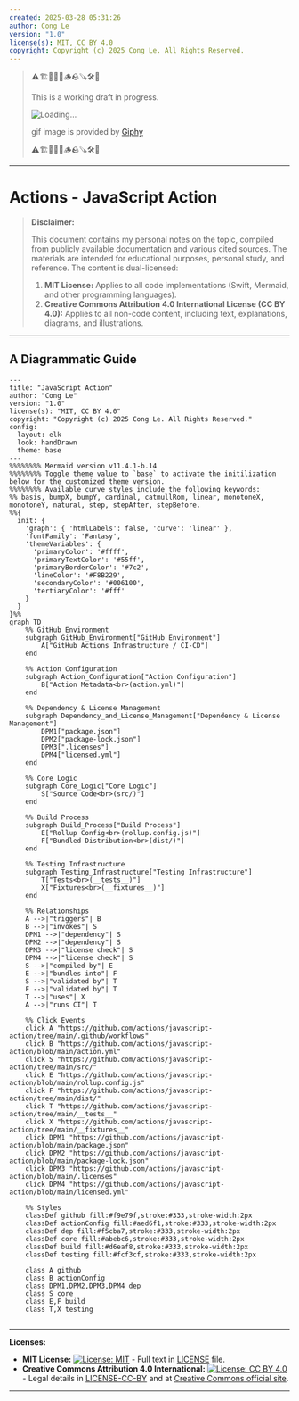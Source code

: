 ```yaml
---
created: 2025-03-28 05:31:26
author: Cong Le
version: "1.0"
license(s): MIT, CC BY 4.0
copyright: Copyright (c) 2025 Cong Le. All Rights Reserved.
---
```




> ⚠️🏗️🚧🦺🧱🪵🪨🪚🛠️👷
> 
> This is a working draft in progress.
> 
> ![Loading...](https://media2.giphy.com/media/v1.Y2lkPTc5MGI3NjExbGR5Z3FpcG5kdDNsM2U0dHI5eGR5ODk3Zm92bmw1ejhpOTQwanc4YSZlcD12MV9pbnRlcm5hbF9naWZfYnlfaWQmY3Q9Zw/OqJ4f6dqgjFcc/giphy.gif)
> 
> gif image is provided by [Giphy](https://giphy.com)
> 
> ⚠️🏗️🚧🦺🧱🪵🪨🪚🛠️👷

----


# Actions - JavaScript Action
> **Disclaimer:**
>
> This document contains my personal notes on the topic,
> compiled from publicly available documentation and various cited sources.
> The materials are intended for educational purposes, personal study, and reference.
> The content is dual-licensed:
> 1. **MIT License:** Applies to all code implementations (Swift, Mermaid, and other programming languages).
> 2. **Creative Commons Attribution 4.0 International License (CC BY 4.0):** Applies to all non-code content, including text, explanations, diagrams, and illustrations.
---


## A Diagrammatic Guide 


```mermaid
---
title: "JavaScript Action"
author: "Cong Le"
version: "1.0"
license(s): "MIT, CC BY 4.0"
copyright: "Copyright (c) 2025 Cong Le. All Rights Reserved."
config:
  layout: elk
  look: handDrawn
  theme: base
---
%%%%%%%% Mermaid version v11.4.1-b.14
%%%%%%%% Toggle theme value to `base` to activate the initilization below for the customized theme version.
%%%%%%%% Available curve styles include the following keywords:
%% basis, bumpX, bumpY, cardinal, catmullRom, linear, monotoneX, monotoneY, natural, step, stepAfter, stepBefore.
%%{
  init: {
    'graph': { 'htmlLabels': false, 'curve': 'linear' },
    'fontFamily': 'Fantasy',
    'themeVariables': {
      'primaryColor': '#ffff',
      'primaryTextColor': '#55ff',
      'primaryBorderColor': '#7c2',
      'lineColor': '#F8B229',
      'secondaryColor': '#006100',
      'tertiaryColor': '#fff'
    }
  }
}%%
graph TD
    %% GitHub Environment
    subgraph GitHub_Environment["GitHub Environment"]
        A["GitHub Actions Infrastructure / CI-CD"]
    end

    %% Action Configuration
    subgraph Action_Configuration["Action Configuration"]
        B["Action Metadata<br>(action.yml)"]
    end

    %% Dependency & License Management
    subgraph Dependency_and_License_Management["Dependency & License Management"]
        DPM1["package.json"]
        DPM2["package-lock.json"]
        DPM3[".licenses"]
        DPM4["licensed.yml"]
    end

    %% Core Logic
    subgraph Core_Logic["Core Logic"]
        S["Source Code<br>(src/)"]
    end

    %% Build Process
    subgraph Build_Process["Build Process"]
        E["Rollup Config<br>(rollup.config.js)"]
        F["Bundled Distribution<br>(dist/)"]
    end

    %% Testing Infrastructure
    subgraph Testing_Infrastructure["Testing Infrastructure"]
        T["Tests<br>(__tests__)"]
        X["Fixtures<br>(__fixtures__)"]
    end

    %% Relationships
    A -->|"triggers"| B
    B -->|"invokes"| S
    DPM1 -->|"dependency"| S
    DPM2 -->|"dependency"| S
    DPM3 -->|"license check"| S
    DPM4 -->|"license check"| S
    S -->|"compiled by"| E
    E -->|"bundles into"| F
    S -->|"validated by"| T
    F -->|"validated by"| T
    T -->|"uses"| X
    A -->|"runs CI"| T

    %% Click Events
    click A "https://github.com/actions/javascript-action/tree/main/.github/workflows"
    click B "https://github.com/actions/javascript-action/blob/main/action.yml"
    click S "https://github.com/actions/javascript-action/tree/main/src/"
    click E "https://github.com/actions/javascript-action/blob/main/rollup.config.js"
    click F "https://github.com/actions/javascript-action/tree/main/dist/"
    click T "https://github.com/actions/javascript-action/tree/main/__tests__"
    click X "https://github.com/actions/javascript-action/tree/main/__fixtures__"
    click DPM1 "https://github.com/actions/javascript-action/blob/main/package.json"
    click DPM2 "https://github.com/actions/javascript-action/blob/main/package-lock.json"
    click DPM3 "https://github.com/actions/javascript-action/blob/main/.licenses"
    click DPM4 "https://github.com/actions/javascript-action/blob/main/licensed.yml"

    %% Styles
    classDef github fill:#f9e79f,stroke:#333,stroke-width:2px
    classDef actionConfig fill:#aed6f1,stroke:#333,stroke-width:2px
    classDef dep fill:#f5cba7,stroke:#333,stroke-width:2px
    classDef core fill:#abebc6,stroke:#333,stroke-width:2px
    classDef build fill:#d6eaf8,stroke:#333,stroke-width:2px
    classDef testing fill:#fcf3cf,stroke:#333,stroke-width:2px

    class A github
    class B actionConfig
    class DPM1,DPM2,DPM3,DPM4 dep
    class S core
    class E,F build
    class T,X testing
    
```




---
**Licenses:**

- **MIT License:**  [![License: MIT](https://img.shields.io/badge/License-MIT-yellow.svg)](LICENSE) - Full text in [LICENSE](LICENSE) file.
- **Creative Commons Attribution 4.0 International:** [![License: CC BY 4.0](https://licensebuttons.net/l/by/4.0/88x31.png)](LICENSE-CC-BY) - Legal details in [LICENSE-CC-BY](LICENSE-CC-BY) and at [Creative Commons official site](http://creativecommons.org/licenses/by/4.0/).

---
